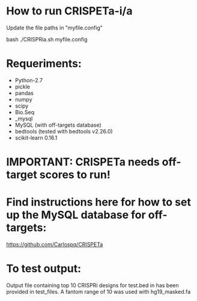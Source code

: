 # How to run CRISPETa-i/a

Update the file paths in "myfile.config"

bash ./CRISPRia.sh myfile.config			
							
# Requeriments:						
  - Python-2.7						
  - pickle					
  - pandas					
  - numpy						
  - scipy						
  - Bio.Seq					
  - _mysql					
  - MySQL (with off-targets database)			
  - bedtools (tested with bedtools v2.26.0)						
  - scikit-learn 0.16.1

# IMPORTANT: CRISPETa needs off-target scores to run! 
# Find instructions here for how to set up the MySQL database for off-targets:

https://github.com/Carlospq/CRISPETa

# To test output:

Output file containing top 10 CRISPRi designs for test.bed in has been provided in test_files. A fantom range of 10 was used with hg19_masked.fa
    
